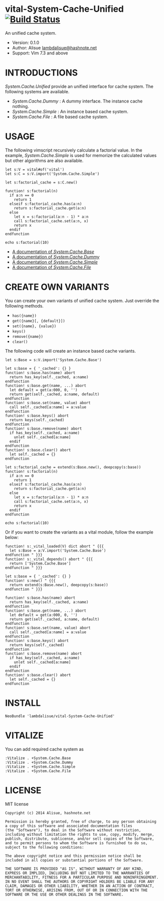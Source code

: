 vital-System-Cache-Unified [![Build Status](https://travis-ci.org/lambdalisue/vital-System-Cache-Unified.svg)](https://travis-ci.org/lambdalisue/vital-System-Cache-Unified)
==============================================================================

An unified cache system.

- Version:  0.1.0
- Author:   Alisue <lambdalisue@hashnote.net>
- Support:  Vim 7.3 and above


INTRODUCTIONS
==============================================================================

*System.Cache.Unified* provide an unified interface for cache system.
The following systems are available.

- *System.Cache.Dummy* : A dummy interface. The instance cache nothing.
- *System.Cache.Simple* : An instance based cache system.
- *System.Cache.File* : A file based cache system.


USAGE
==============================================================================

The following vimscript recursively calculate a factorial value.
In the example, *System.Cache.Simple* is used for memorize the calculated
values but other algorithms are also available.

```vim
let s:V = vital#of('vital')
let s:C = s:V.import('System.Cache.Simple')

let s:factorial_cache = s:C.new()

function! s:factorial(n)
  if a:n == 0
    return 1
  elseif s:factorial_cache.has(a:n)
    return s:factorial_cache.get(a:n)
  else
    let x = s:factorial(a:n - 1) * a:n
    call s:factorial_cache.set(a:n, x)
    return x
  endif
endfunction

echo s:factorial(10)
```

- [A documentation of *System.Cache.Base*](./doc/vital-system-cache-base.txt)
- [A documentation of *System.Cache.Dummy*](./doc/vital-system-cache-dummy.txt)
- [A documentation of *System.Cache.Simple*](./doc/vital-system-cache-simple.txt)
- [A documentation of *System.Cache.File*](./doc/vital-system-cache-file.txt)


CREATE OWN VARIANTS
==============================================================================

You can create your own variants of unified cache system. Just override the
following methods.

-   `has({name})`
-   `get({name}[, {default}])`
-   `set({name}, {value})`
-   `keys()`
-   `remove({name})`
-   `clear()`

The following code will create an instance based cache variants.

```vim
let s:Base = s:V.import('System.Cache.Base')

let s:base = { '_cached': {} }
function! s:base.has(name) abort
  return has_key(self._cached, a:name)
endfunction
function! s:base.get(name, ...) abort
  let default = get(a:000, 0, '')
  return get(self._cached, a:name, default)
endfunction
function! s:base.set(name, value) abort
  call self._cached[a:name] = a:value
endfunction
function! s:base.keys() abort
  return keys(self._cached)
endfunction
function! s:base.remove(name) abort
  if has_key(self._cached, a:name)
    unlet self._cached[a:name]
  endif
endfunction
function! s:base.clear() abort
  let self._cached = {}
endfunction

let s:factorial_cache = extend(s:Base.new(), deepcopy(s:base))
function! s:factorial(n)
  if a:n == 0
    return 1
  elseif s:factorial_cache.has(a:n)
    return s:factorial_cache.get(a:n)
  else
    let x = s:factorial(a:n - 1) * a:n
    call s:factorial_cache.set(a:n, x)
    return x
  endif
endfunction

echo s:factorial(10)
```

Or if you want to create the variants as a vital module, follow the example below:

```vim
function! s:_vital_loaded(V) dict abort " {{{
  let s:Base = a:V.import('System.Cache.Base')
endfunction " }}}
function! s:_vital_depends() abort " {{{
  return ['System.Cache.Base']
endfunction " }}}

let s:base = { '_cached': {} }
function! s:new() " {{{
  return extend(s:Base.new(), deepcopy(s:base))
endfunction " }}}

function! s:base.has(name) abort
  return has_key(self._cached, a:name)
endfunction
function! s:base.get(name, ...) abort
  let default = get(a:000, 0, '')
  return get(self._cached, a:name, default)
endfunction
function! s:base.set(name, value) abort
  call self._cached[a:name] = a:value
endfunction
function! s:base.keys() abort
  return keys(self._cached)
endfunction
function! s:base.remove(name) abort
  if has_key(self._cached, a:name)
    unlet self._cached[a:name]
  endif
endfunction
function! s:base.clear() abort
  let self._cached = {}
endfunction
```

INSTALL
==============================================================================

```vim
NeoBundle 'lambdalisue/vital-System-Cache-Unified'
```


VITALIZE
==============================================================================

You can add required cache system as

```vim
:Vitalize . +System.Cache.Base
:Vitalize . +System.Cache.Dummy
:Vitalize . +System.Cache.Simple
:Vitalize . +System.Cache.File
```


LICENSE
==============================================================================

MIT license

    Copyright (c) 2014 Alisue, hashnote.net

    Permission is hereby granted, free of charge, to any person obtaining
    a copy of this software and associated documentation files
    (the "Software"), to deal in the Software without restriction,
    including without limitation the rights to use, copy, modify, merge,
    publish, distribute, sublicense, and/or sell copies of the Software,
    and to permit persons to whom the Software is furnished to do so,
    subject to the following conditions:

    The above copyright notice and this permission notice shall be
    included in all copies or substantial portions of the Software.

    THE SOFTWARE IS PROVIDED "AS IS", WITHOUT WARRANTY OF ANY KIND,
    EXPRESS OR IMPLIED, INCLUDING BUT NOT LIMITED TO THE WARRANTIES OF
    MERCHANTABILITY, FITNESS FOR A PARTICULAR PURPOSE AND NONINFRINGEMENT.
    IN NO EVENT SHALL THE AUTHORS OR COPYRIGHT HOLDERS BE LIABLE FOR ANY
    CLAIM, DAMAGES OR OTHER LIABILITY, WHETHER IN AN ACTION OF CONTRACT,
    TORT OR OTHERWISE, ARISING FROM, OUT OF OR IN CONNECTION WITH THE
    SOFTWARE OR THE USE OR OTHER DEALINGS IN THE SOFTWARE.
